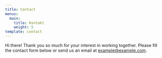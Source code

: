 ```yaml
---
title: Contact
menus:
  main:
    title: Kontakt
    weight: 5
template: contact
---
```


Hi there! Thank you so much for your interest in working together. Please fill the contact form below or send us an email at [example@example.com](mailto:example@example.com).
